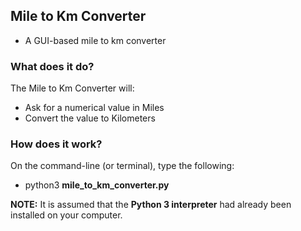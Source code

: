 ## Mile to Km Converter
* A GUI-based mile to km converter

### What does it do?
The Mile to Km Converter will:
* Ask for a numerical value in Miles
* Convert the value to Kilometers

### How does it work?
On the command-line (or terminal), type the following:<br>
* python3 <b>mile_to_km_converter.py</b>

<b>NOTE:</b> It is assumed that the <b>Python 3 interpreter</b> had already been installed on your computer.
